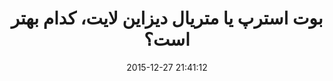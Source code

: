 ---
layout: post
title: "بوت استرپ یا متریال دیزاین لایت، کدام بهتر است؟"
date: 2015-12-27 21:41:12
section: article
tags: css bootstrap
link: "http://www.majidonline.com/article/%D8%A8%D9%88%D8%AA_%D8%A7%D8%B3%D8%AA%D8%B1%D9%BE_%DB%8C%D8%A7_%D9%85%D8%AA%D8%B1%DB%8C%D8%A7%D9%84_%D8%AF%DB%8C%D8%B2%D8%A7%DB%8C%D9%86_%D9%84%D8%A7%DB%8C%D8%AA%D8%8C_%DA%A9%D8%AF%D8%A7%D9%85_%D8%A8%D9%87%D8%AA%D8%B1_%D8%A7%D8%B3%D8%AA%D8%9F.html"
user: "نوید کاشانی"
user_link: "http://navid.kashani.ir/"
---
